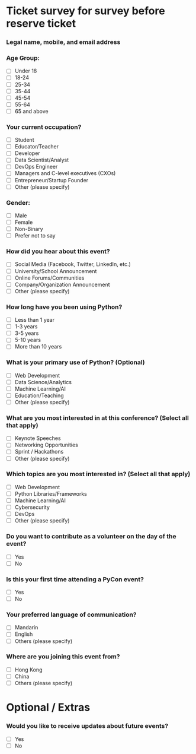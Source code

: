 # Ticket survey for survey before reserve ticket

### Legal name, mobile, and email address

### Age Group:
- [ ] Under 18
- [ ] 18-24
- [ ] 25-34
- [ ] 35-44
- [ ] 45-54
- [ ] 55-64
- [ ] 65 and above

### Your current occupation?
- [ ] Student
- [ ] Educator/Teacher
- [ ] Developer
- [ ] Data Scientist/Analyst
- [ ] DevOps Engineer
- [ ] Managers and C-level executives (CXOs)
- [ ] Entrepreneur/Startup Founder
- [ ] Other (please specify)

### Gender:
- [ ] Male
- [ ] Female
- [ ] Non-Binary
- [ ] Prefer not to say

### How did you hear about this event?
- [ ] Social Media (Facebook, Twitter, LinkedIn, etc.)
- [ ] University/School Announcement
- [ ] Online Forums/Communities
- [ ] Company/Organization Announcement
- [ ] Other (please specify)

### How long have you been using Python?
- [ ] Less than 1 year
- [ ] 1-3 years
- [ ] 3-5 years
- [ ] 5-10 years
- [ ] More than 10 years

### What is your primary use of Python? (Optional)
- [ ] Web Development
- [ ] Data Science/Analytics
- [ ] Machine Learning/AI
- [ ] Education/Teaching
- [ ] Other (please specify)

### What are you most interested in at this conference? (Select all that apply)
- [ ] Keynote Speeches
- [ ] Networking Opportunities
- [ ] Sprint / Hackathons
- [ ] Other (please specify)

### Which topics are you most interested in? (Select all that apply)
- [ ] Web Development
- [ ] Python Libraries/Frameworks
- [ ] Machine Learning/AI
- [ ] Cybersecurity
- [ ] DevOps
- [ ] Other (please specify)

### Do you want to contribute as a volunteer on the day of the event?
- [ ] Yes
- [ ] No

### Is this your first time attending a PyCon event?
- [ ] Yes
- [ ] No

### Your preferred language of communication?
- [ ] Mandarin
- [ ] English
- [ ] Others (please specify)

### Where are you joining this event from?
- [ ] Hong Kong
- [ ] China
- [ ] Others (please specify)

# Optional / Extras
### Would you like to receive updates about future events?
- [ ] Yes
- [ ] No
